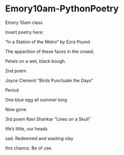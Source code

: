 # Emory10am-PythonPoetry
Emory 10am class

Insert poetry here:


“In a Station of the Metro” by Ezra Pound

The apparition of these faces in the crowd;

Petals on a wet, black bough.


2nd poem

Joyce Clement “Birds Punctuate the Days”

Period

One blue egg all summer long

Now gone


3rd poem
Ravi Shankar “Lines on a Skull”

life’s little, our heads

sad. Redeemed and wasting clay

this chance. Be of use.